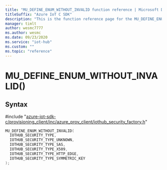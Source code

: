 ```yaml
---                             
title: "MU_DEFINE_ENUM_WITHOUT_INVALID function reference | Microsoft Docs" 
titleSuffix: "Azure IoT C SDK"            
description: "This is the function reference page for the MU_DEFINE_ENUM_WITHOUT_INVALID() function in the Azure IoT C SDK. This SDK is used with Azure IoT Hub and Azure IoT Hub Device Provisioning Service"            
manager: timlt                 
author: wesmc7777              
ms.author: wesmc               
ms.date: 09/23/2020                    
ms.service: "iot-hub"             
ms.custom: ""                
ms.topic: "reference"        
---                            
```


# MU_DEFINE_ENUM_WITHOUT_INVALID()

## Syntax

\#include "[azure-iot-sdk-c/provisioning_client/inc/azure_prov_client/iothub_security_factory.h](../iothub-security-factory-h.md)"  
```C
MU_DEFINE_ENUM_WITHOUT_INVALID(
  IOTHUB_SECURITY_TYPE,
  IOTHUB_SECURITY_TYPE_UNKNOWN,
  IOTHUB_SECURITY_TYPE_SAS,
  IOTHUB_SECURITY_TYPE_X509,
  IOTHUB_SECURITY_TYPE_HTTP_EDGE,
  IOTHUB_SECURITY_TYPE_SYMMETRIC_KEY
);
```

